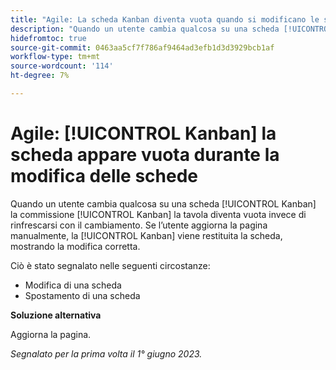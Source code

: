 ```yaml
---
title: "Agile: La scheda Kanban diventa vuota quando si modificano le schede"
description: "Quando un utente cambia qualcosa su una scheda [!UICONTROL Kanban] la commissione [!UICONTROL Kanban] la tavola diventa vuota invece di rinfrescarsi con il cambiamento. Se l’utente aggiorna la pagina manualmente, la [!UICONTROL Kanban] torna la scheda, mostrando il cambiamento corretto."
hidefromtoc: true
source-git-commit: 0463aa5cf7f786af9464ad3efb1d3d3929bcb1af
workflow-type: tm+mt
source-wordcount: '114'
ht-degree: 7%

---
```



# Agile: [!UICONTROL Kanban] la scheda appare vuota durante la modifica delle schede

Quando un utente cambia qualcosa su una scheda [!UICONTROL Kanban] la commissione [!UICONTROL Kanban] la tavola diventa vuota invece di rinfrescarsi con il cambiamento. Se l’utente aggiorna la pagina manualmente, la [!UICONTROL Kanban] viene restituita la scheda, mostrando la modifica corretta.

Ciò è stato segnalato nelle seguenti circostanze:

* Modifica di una scheda
* Spostamento di una scheda

**Soluzione alternativa**

Aggiorna la pagina.

_Segnalato per la prima volta il 1° giugno 2023._

